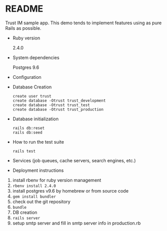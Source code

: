 # README
Trust IM sample app.
This demo tends to implement features using as pure Rails as possible.

* Ruby version

  2.4.0

* System dependencies

  Postgres 9.6

* Configuration

* Database Creation

  ```
  create user trust
  create database -Otrust trust_development
  create database -Otrust trust_test
  create database -Otrust trust_production
  ```


* Database initialization

  ```
  rails db:reset
  rails db:seed
  ```

* How to run the test suite

  ```
  rails test
  ```

* Services (job queues, cache servers, search engines, etc.)

* Deployment instructions

1. install rbenv for ruby version management
2. `rbenv install 2.4.0`
3. install postgres v9.6 by homebrew or from source code
4. `gem install bundler`
5. check out the git repository
6. `bundle`
7. DB creation
8. `rails server`
9. setup smtp server and fill in smtp server info in production.rb